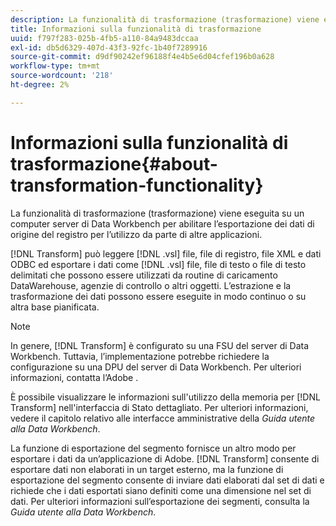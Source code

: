 ```yaml
---
description: La funzionalità di trasformazione (trasformazione) viene eseguita su un computer server di Data Workbench per abilitare l’esportazione dei dati di origine del registro per l’utilizzo da parte di altre applicazioni.
title: Informazioni sulla funzionalità di trasformazione
uuid: f797f283-025b-4fb5-a110-84a9483dccaa
exl-id: db5d6329-407d-43f3-92fc-1b40f7289916
source-git-commit: d9df90242ef96188f4e4b5e6d04cfef196b0a628
workflow-type: tm+mt
source-wordcount: '218'
ht-degree: 2%

---
```


# Informazioni sulla funzionalità di trasformazione{#about-transformation-functionality}

La funzionalità di trasformazione (trasformazione) viene eseguita su un computer server di Data Workbench per abilitare l’esportazione dei dati di origine del registro per l’utilizzo da parte di altre applicazioni.

[!DNL Transform] può leggere  [!DNL .vsl] file, file di registro, file XML e dati ODBC ed esportare i dati come  [!DNL .vsl] file, file di testo o file di testo delimitati che possono essere utilizzati da routine di caricamento DataWarehouse, agenzie di controllo o altri oggetti. L’estrazione e la trasformazione dei dati possono essere eseguite in modo continuo o su altra base pianificata.

>[!NOTE]
>
>In genere, [!DNL Transform] è configurato su una FSU del server di Data Workbench. Tuttavia, l’implementazione potrebbe richiedere la configurazione su una DPU del server di Data Workbench. Per ulteriori informazioni, contatta l’Adobe .

È possibile visualizzare le informazioni sull&#39;utilizzo della memoria per [!DNL Transform] nell&#39;interfaccia di Stato dettagliato. Per ulteriori informazioni, vedere il capitolo relativo alle interfacce amministrative della *Guida utente alla Data Workbench*.

La funzione di esportazione del segmento fornisce un altro modo per esportare i dati da un’applicazione di Adobe. [!DNL Transform] consente di esportare dati non elaborati in un target esterno, ma la funzione di esportazione del segmento consente di inviare dati elaborati dal set di dati e richiede che i dati esportati siano definiti come una dimensione nel set di dati. Per ulteriori informazioni sull’esportazione dei segmenti, consulta la *Guida utente alla Data Workbench*.
